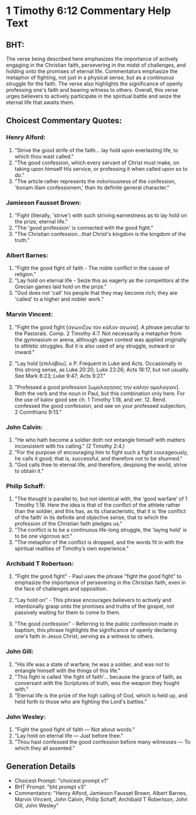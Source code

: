 # 1 Timothy 6:12 Commentary Help Text

## BHT:
The verse being described here emphasizes the importance of actively engaging in the Christian faith, persevering in the midst of challenges, and holding onto the promises of eternal life. Commentators emphasize the metaphor of fighting, not just in a physical sense, but as a continuous struggle for the faith. The verse also highlights the significance of openly professing one's faith and bearing witness to others. Overall, this verse urges believers to actively participate in the spiritual battle and seize the eternal life that awaits them.

## Choicest Commentary Quotes:
### Henry Alford:
1. "Strive the good strife of the faith... lay hold upon everlasting life, to which thou wast called." 
2. "The good confession, which every servant of Christ must make, on taking upon himself His service, or professing it when called upon so to do." 
3. "The article rather represents the notoriousness of the confession, 'bonam illam confessionem,' than its definite general character."

### Jamieson Fausset Brown:
1. "Fight (literally, 'strive') with such striving earnestness as to lay hold on the prize, eternal life."
2. "The 'good profession' is connected with the good fight."
3. "The Christian confession...that Christ's kingdom is the kingdom of the truth."


### Albert Barnes:
1. "Fight the good fight of faith - The noble conflict in the cause of religion."
2. "Lay hold on eternal life - Seize this as eagerly as the competitors at the Grecian games laid hold on the prize."
3. "God does not 'call' his people that they may become rich; they are 'called' to a higher and nobler work."

### Marvin Vincent:
1. "Fight the good fight [αγωνιζου τον καλον αγωνα]. A phrase peculiar to the Pastorals. Comp. 2 Timothy 4:7. Not necessarily a metaphor from the gymnasium or arena, although ajgwn contest was applied originally to athletic struggles. But it is also used of any struggle, outward or inward." 

2. "Lay hold [επιλαβου]. o P. Frequent in Luke and Acts. Occasionally in this strong sense, as Luke 20:20; Luke 23:26; Acts 18:17, but not usually. See Mark 8:23; Luke 9:47; Acts 9:27."

3. "Professed a good profession [ωμολογησας την καλην ομολογιαν]. Both the verb and the noun in Paul, but this combination only here. For the use of kalov good see ch. 1 Timothy 1:18, and ver. 12. Rend. confessed the good confession, and see on your professed subjection, 2 Corinthians 9:13."

### John Calvin:
1. "He who hath become a soldier doth not entangle himself with matters inconsistent with his calling." (2 Timothy 2:4.) 
2. "For the purpose of encouraging him to fight such a fight courageously, he calls it good; that is, successful, and therefore not to be shunned." 
3. "God calls thee to eternal life, and therefore, despising the world, strive to obtain it."

### Philip Schaff:
1. "The thought is parallel to, but not identical with, the ‘good warfare’ of 1 Timothy 1:18. Here the idea is that of the conflict of the athlete rather than the soldier, and this has, as its characteristic, that it is ‘the conflict of the faith’ in its definite and objective sense, that to which the profession of the Christian faith pledges us."
2. "The conflict is to be a continuous life-long struggle, the ‘laying hold’ is to be one vigorous act."
3. "The metaphor of the conflict is dropped, and the words fit in with the spiritual realities of Timothy’s own experience."

### Archibald T Robertson:
1. "Fight the good fight" - Paul uses the phrase "fight the good fight" to emphasize the importance of persevering in the Christian faith, even in the face of challenges and opposition.

2. "Lay hold on" - This phrase encourages believers to actively and intentionally grasp onto the promises and truths of the gospel, not passively waiting for them to come to them.

3. "The good confession" - Referring to the public confession made in baptism, this phrase highlights the significance of openly declaring one's faith in Jesus Christ, serving as a witness to others.

### John Gill:
1. "His life was a state of warfare; he was a soldier, and was not to entangle himself with the things of this life."
2. "This fight is called 'the fight of faith'... because the grace of faith, as conversant with the Scriptures of truth, was the weapon they fought with."
3. "Eternal life is the prize of the high calling of God, which is held up, and held forth to those who are fighting the Lord's battles."

### John Wesley:
1. "Fight the good fight of faith — Not about words." 
2. "Lay hold on eternal life — Just before thee." 
3. "Thou hast confessed the good confession before many witnesses — To which they all assented."


## Generation Details
- Choicest Prompt: "choicest prompt v1"
- BHT Prompt: "bht prompt v3"
- Commentators: "Henry Alford, Jamieson Fausset Brown, Albert Barnes, Marvin Vincent, John Calvin, Philip Schaff, Archibald T Robertson, John Gill, John Wesley"
